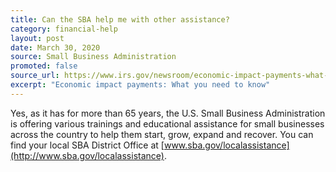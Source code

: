 ```yaml
---
title: Can the SBA help me with other assistance?
category: financial-help
layout: post
date: March 30, 2020
source: Small Business Administration
promoted: false
source_url: https://www.irs.gov/newsroom/economic-impact-payments-what-you-need-to-know
excerpt: "Economic impact payments: What you need to know"
---
```


Yes, as it has for more than 65 years, the U.S. Small Business Administration is offering various trainings and educational assistance for small businesses across the country to help them start, grow, expand and recover. You can find your local SBA District Office at [www.sba.gov/localassistance](http://www.sba.gov/localassistance).